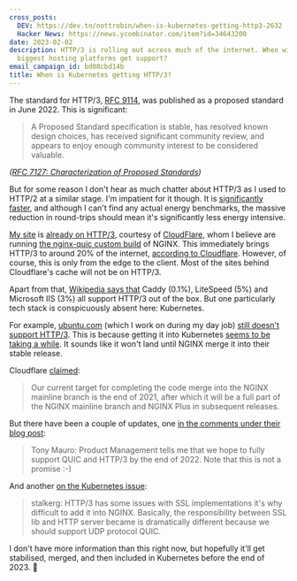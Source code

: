 ```yaml
---
cross_posts:
  DEV: https://dev.to/nottrobin/when-is-kubernetes-getting-http3-2632
  Hacker News: https://news.ycombinator.com/item?id=34643200
date: 2023-02-02
description: HTTP/3 is rolling out across much of the internet. When will one of the
  biggest hosting platforms get support?
email_campaign_id: bd08cbd14b
title: When is Kubernetes getting HTTP/3?
---
```


The standard for HTTP/3, [RFC 9114](https://datatracker.ietf.org/doc/html/rfc9114), was published as a proposed standard in June 2022. This is significant:

> A Proposed Standard specification is stable, has resolved known design choices, has received significant community review, and appears to enjoy enough community interest to be considered valuable.

_([RFC 7127: Characterization of Proposed Standards](https://datatracker.ietf.org/doc/html/rfc7127))_

But for some reason I don't hear as much chatter about HTTP/3 as I used to HTTP/2 at a similar stage. I'm impatient for it though. It is [significantly faster](https://requestmetrics.com/web-performance/http3-is-fast), and although I can't find any actual energy benchmarks, the massive reduction in round-trips should mean it's significantly less energy intensive.

[My site](https://robinwinslow.uk) is [already on HTTP/3](https://http3check.net/?host=https%3A%2F%2Frobinwinslow.uk), courtesy of [CloudFlare](https://www.cloudflare.com/en-gb/), whom I believe are running [the nginx-quic custom build](https://quic.nginx.org/) of NGINX. This immediately brings HTTP/3 to around 20% of the internet, [according to Cloudflare](https://blog.cloudflare.com/application-security/). However, of course, this is only from the edge to the client. Most of the sites behind Cloudflare's cache will not be on HTTP/3.

Apart from that, [Wikipedia says that](https://en.wikipedia.org/w/index.php?title=HTTP/3&oldid=1136355726#Server) Caddy (0.1%), LiteSpeed (5%) and Microsoft IIS (3%) all support HTTP/3 out of the box. But one particularly tech stack is conspicuously absent here: Kubernetes.

For example, [ubuntu.com](https://ubuntu.com) (which I work on during my day job) [still doesn't support HTTP/3](https://http3check.net/?host=https%3A%2F%2Fubuntu.com). This is because getting it into Kubernetes [seems to be taking a while](https://github.com/kubernetes/ingress-nginx/issues/4760). It sounds like it won't land until NGINX merge it into their stable release.

Cloudflare [claimed](https://www.nginx.com/blog/our-roadmap-quic-http-3-support-nginx/):

> Our current target for completing the code merge into the NGINX mainline branch is the end of 2021, after which it will be a full part of the NGINX mainline branch and NGINX Plus in subsequent releases.

But there have been a couple of updates, one [in the comments under their blog post](https://www.nginx.com/blog/our-roadmap-quic-http-3-support-nginx/#comment-5884347500):

>  Tony Mauro: Product Management tells me that we hope to fully support QUIC and HTTP/3 by the end of 2022. Note that this is not a promise :-)

And another [on the Kubernetes issue](https://github.com/kubernetes/ingress-nginx/issues/4760#issuecomment-1119727603):

> stalkerg: HTTP/3 has some issues with SSL implementations it's why difficult to add it into NGINX. Basically, the responsibility between SSL lib and HTTP server became is dramatically different because we should support UDP protocol QUIC.

I don't have more information than this right now, but hopefully it'll get stabilised, merged, and then included in Kubernetes before the end of 2023. 🤞